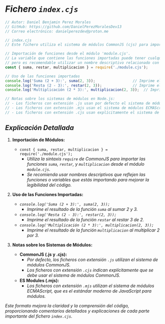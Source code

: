 <!-- Autor: Daniel Benjamin Perez Morales -->
<!-- GitHub: https://github.com/DanielPerezMoralesDev13 -->
<!-- Correo electrónico: danielperezdev@proton.me  -->

# ***Fichero `index.cjs`***

```javascript
// Autor: Daniel Benjamin Perez Morales
// GitHub: https://github.com/DanielPerezMoralesDev13
// Correo electrónico: danielperezdev@proton.me 

// index.cjs
// Este fichero utiliza el sistema de módulos CommonJS (cjs) para importar y utilizar módulos.

// Importación de funciones desde el módulo 'module.cjs'.
// La variable que contiene las funciones importadas puede tener cualquier nombre, 
// pero es recomendable utilizar un nombre descriptivo relacionado con el módulo.
const { suma, restar, multiplicacion } = require('./module.cjs');

// Uso de las funciones importadas
console.log('Suma (2 + 3):', suma(2, 3));                 // Imprime el resultado de la suma de 2 y 3
console.log('Resta (2 - 3):', restar(2, 3));              // Imprime el resultado de la resta de 2 y 3
console.log('Multiplicación (2 * 3):', multiplicacion(2, 3));  // Imprime el resultado de la multiplicación de 2 y 3

// Notas sobre los sistemas de módulos en Node.js:
// - Los ficheros con extensión .js usan por defecto el sistema de módulos CommonJS.
// - Los ficheros con extensión .mjs usan el sistema de módulos ECMAScript (ES Module).
// - Los ficheros con extensión .cjs usan explícitamente el sistema de módulos CommonJS.
```

## ***Explicación Detallada***

1. **Importación de Módulos:**
   - `const { suma, restar, multiplicacion } = require('./module.cjs');`
     - *Utiliza la sintaxis `require` de CommonJS para importar las funciones `suma`, `restar`, y `multiplicacion` desde el módulo `module.cjs`.*
     - *Se recomienda usar nombres descriptivos que reflejen las funciones o variables que estás importando para mejorar la legibilidad del código.*

2. **Uso de las Funciones Importadas:**
   - *`console.log('Suma (2 + 3):', suma(2, 3));`*
     - *Imprime el resultado de la función `suma` al sumar 2 y 3.*
   - *`console.log('Resta (2 - 3):', restar(2, 3));`*
     - *Imprime el resultado de la función `restar` al restar 3 de 2.*
   - *`console.log('Multiplicación (2 * 3):', multiplicacion(2, 3));`*
     - *Imprime el resultado de la función `multiplicacion` al multiplicar 2 por 3.*

3. **Notas sobre los Sistemas de Módulos:**
   - **CommonJS (.js y .cjs):**
     - *Por defecto, los ficheros con extensión `.js` utilizan el sistema de módulos CommonJS.*
     - *Los ficheros con extensión `.cjs` indican explícitamente que se debe usar el sistema de módulos CommonJS.*
   - **ES Modules (.mjs):**
     - *Los ficheros con extensión `.mjs` utilizan el sistema de módulos ECMAScript, que es el estándar moderno de JavaScript para módulos.*

*Este formato mejora la claridad y la comprensión del código, proporcionando comentarios detallados y explicaciones de cada parte importante del fichero `index.cjs`.*
